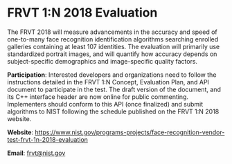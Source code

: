 # FRVT 1:N 2018 Evaluation
The FRVT 2018 will measure advancements in the accuracy and speed of one-to-many face recognition identification algorithms searching enrolled galleries containing at least 107 identities. The evaluation will primarily use standardized portrait images, and will quantify how accuracy depends on subject-specific demographics and image-specific quality factors.

**Participation**: Interested developers and organizations need to follow the instructions detailed in the FRVT 1:N Concept, Evaluation Plan, and API document to participate in the test. The draft version of the document, and its C++ interface header are now online for public commenting. Implementers should conform to this API (once finalized) and submit algorithms to NIST following the schedule published on the FRVT 1:N 2018 website.

**Website**: https://www.nist.gov/programs-projects/face-recognition-vendor-test-frvt-1n-2018-evaluation

**Email**: frvt@nist.gov
